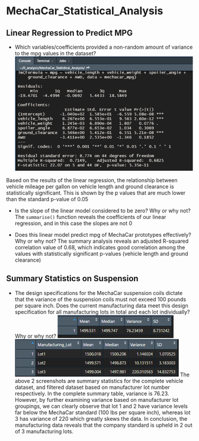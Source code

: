 # MechaCar_Statistical_Analysis

## Linear Regression to Predict MPG
- Which variables/coefficients provided a non-random amount of variance to the mpg values in the dataset?
![ScreenShots](/resources/mpg_lin_reg.PNG)

Based on the results of the linear regression, the relationship between vehicle mileage per gallon on vehicle length and ground clearance is statistically significant. This is shown by the p values that are much lower than the standard p-value of 0.05

- Is the slope of the linear model considered to be zero? Why or why not?
The `summarise()` function reveals the coefficients of our linear regression, and in this case the slopes are not 0

- Does this linear model predict mpg of MechaCar prototypes effectively? Why or why not?
The summary analysis reveals an adjusted R-squared correlation value of 0.68, which indicates good correlation among the values with statistically significant p-values (vehicle length and ground clearance)



## Summary Statistics on Suspension
- The design specifications for the MechaCar suspension coils dictate that the variance of the suspension coils must not exceed 100 pounds per square inch. Does the current manufacturing data meet this design specification for all manufacturing lots in total and each lot individually? Why or why not?
![ScreenShots](/resources/unnamed1.png)
![ScreenShots](/resources/unnamed.png)
The above 2 screenshots are summary statistics for the complete vehicle dataset, and filtered dataset based on manufacturer lot number respectively. In the complete summary table, variance is 76.23. However, by further examining variance based on manufacturer lot groupings, we can clearly observe that lot 1 and 2 have variance levels far below the MechaCar standard (100 lbs per square inch), whereas lot 3 has variance of 220 which greatly skews the data. In conclusion, the manufacturing data reveals that the company standard is upheld in 2 out of 3 manufacturing lots.
